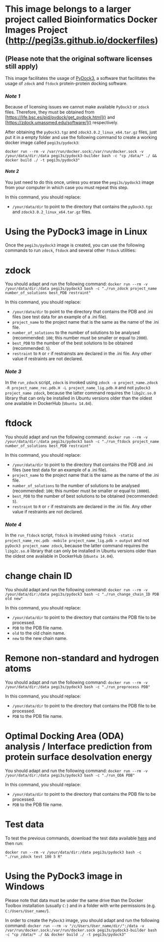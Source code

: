 # This image belongs to a larger project called Bioinformatics Docker Images Project (http://pegi3s.github.io/dockerfiles)
## (Please note that the original software licenses still apply)

This image facilitates the usage of [PyDock3](https://life.bsc.es/pid/pydock/), a software that facilitates the usage of `zdock` and `ftdock` protein-protein docking software.

### *Note 1*

Because of licensing issues we cannot make available `PyDock3` or `zdock` files. Therefore, they must be obtained from [https://life.bsc.es/pid/pydock/get_pydock.html]() and [https://zdock.umassmed.edu/software/]() respectively.

After obtaining the `pyDock3.tgz` and `zdock3.0.2_linux_x64.tar.gz` files, just put it in a empty folder and use the following command to create a working docker image called `pegi3s/pydock3`:

`docker run --rm -v /var/run/docker.sock:/var/run/docker.sock -v /your/data/dir:/data pegi3s/pydock3-builder bash -c "cp /data/* ./ && docker build ./ -t pegi3s/pydock3"`

#### *Note 2* 

You just need to do this once, unless you erase the `pegi3s/pydock3` image from your computer in which case you must repeat this step.

In this command, you should replace:

- `/your/data/dir` to point to the directory that contains the `pyDock3.tgz` and `zdock3.0.2_linux_x64.tar.gz` files.

# Using the PyDock3 image in Linux

Once the `pegi3s/pydock3` image is created, you can use the following commands to run `zdock`, `ftdock` and several other `ftdock` utilities:

# zdock

You should adapt and run the following command: `docker run --rm -v /your/data/dir:/data pegi3s/pydock3 bash -c "./run_zdock project_name number_of_solutions best_PDB restraint"`

In this command, you should replace:

- `/your/data/dir` to point to the directory that contains the PDB and .ini files (see test data for an example of a .ini file).
- `project_name` to the project name that is the same as the name of the .ini file.
- `number_of_solutions` to the number of solutions to be analysed (recommended: `100`; this number must be smaller or equal to `2000`).
- `best_PDB` to the number of the best solutions to be obtained (recommended: `5`).
- `restraint` to `R` or `r` if restrainsts are declared in the .ini file. Any other value if restraints are not declared.

### *Note 3*

In the `run_zdock` script, `zdock` is invoked using `zdock -o project_name.zdock -R project_name_rec.pdb.H -L project_name_lig.pdb.H` and not `pyDock3 project_name zdock`, because the latter command requires the `libg2c.so.0` library that can only be installed in Ubuntu versions older than the oldest one available in DockerHub (`Ubuntu 14.04`).

# ftdock

You should adapt and run the following command: `docker run --rm -v /your/data/dir:/data pegi3s/pydock3 bash -c "./run_ftdock project_name number_of_solutions best_PDB restraint"`

In this command, you should replace:

- `/your/data/dir` to point to the directory that contains the PDB and .ini files  (see test data for an example of a .ini file).
- `project_name` to the project name that is the same as the name of the .ini file.
- `number_of_solutions` to the number of solutions to be analysed (recommended: `100`; this number must be smaller or equal to `10000`).
- `best_PDB` to the number of best solutions to be obtained (recommended: `5`).
- `restraint` to `R` or `r` if restrainsts are declared in the .ini file. Any other value if restraints are not declared.
	
### *Note 4*

In the `run_ftdock` script, `ftdock` is invoked using `ftdock -static project_name_rec.pdb -mobile project_name_lig.pdb > output` and not `pyDock3 project_name zdock`, because the latter command requires the `libg2c.so.0` library that can only be installed in Ubuntu versions older than the oldest one available in DockerHub (`Ubuntu 14.04`).

# change chain ID

You should adapt and run the following command: `docker run --rm -v /your/data/dir:/data pegi3s/pydock3 bash -c "./run_change_chain_ID PDB old new"`

In this command, you should replace:

- `/your/data/dir` to point to the directory that contains the PDB file to be processed.
- `PDB` to the PDB file name.
- `old` to the old chain name.
- `new` to the new chain name.
	
# Remone non-standard and hydrogen atoms

You should adapt and run the following command: `docker run --rm -v /your/data/dir:/data pegi3s/pydock3 bash -c "./run_preprocess PDB"`

In this command, you should replace:

- `/your/data/dir` to point to the directory that contains the PDB file to be processed.
- `PDB` to the PDB file name.

# Optimal Docking Area (ODA) analysis / Interface prediction from protein surface desolvation energy

You should adapt and run the following command: `docker run --rm -v /your/data/dir:/data pegi3s/pydock3 bash -c "./run_ODA PDB"`

In this command, you should replace:

- `/your/data/dir` to point to the directory that contains the PDB file to be processed.
- `PDB` to the PDB file name.
	
# Test data

To test the previous commands, download the test data available [here](https://github.com/pegi3s/dockerfiles/tree/master/pydock3-builder/3.0/test_data/) and then run:

`docker run --rm -v /your/data/dir:/data pegi3s/pydock3 bash -c "./run_zdock test 100 5 R"`

# Using the PyDock3 image in Windows

Please note that data must be under the same drive than the Docker Toolbox installation (usually `C:`) and in a folder with write permissions (e.g. `C:/Users/User_name/`).

In order to create the `PyDock3` image, you should adapt and run the following command: `docker run --rm -v "/c/Users/User_name/dir/":/data -v /var/run/docker.sock:/var/run/docker.sock pegi3s/pydock3-builder bash -c "cp /data/* ./ && docker build ./ -t pegi3s/pydock3"`

